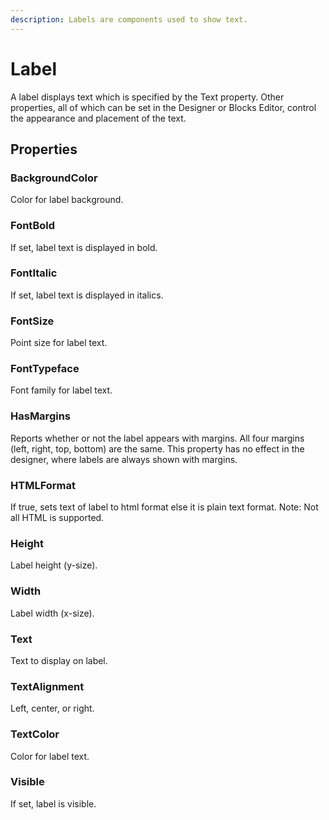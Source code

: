 ```yaml
---
description: Labels are components used to show text.
---
```


# Label

A label displays text which is specified by the Text property. Other properties, all of which can be set in the Designer or Blocks Editor, control the appearance and placement of the text.

## Properties

### BackgroundColor

Color for label background.

### FontBold

If set, label text is displayed in bold.

### FontItalic

If set, label text is displayed in italics.

### FontSize

Point size for label text.

### FontTypeface

Font family for label text.

### HasMargins

Reports whether or not the label appears with margins. All four margins \(left, right, top, bottom\) are the same. This property has no effect in the designer, where labels are always shown with margins.

### HTMLFormat

If true, sets text of label to html format else it is plain text format. Note: Not all HTML is supported.

### Height

Label height \(y-size\).

### Width

Label width \(x-size\).

### Text

Text to display on label.

### TextAlignment

Left, center, or right.

### TextColor

Color for label text.

### Visible

If set, label is visible.

